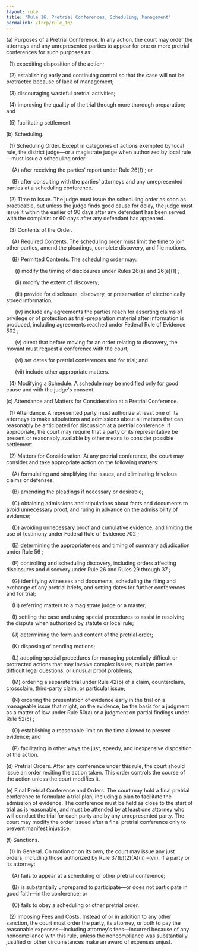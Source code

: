 ```yaml
---
layout: rule
title: "Rule 16. Pretrial Conferences; Scheduling; Management"
permalink: /frcp/rule_16/
---
```


(a) Purposes of a Pretrial Conference. In any action, the court may order the attorneys and any unrepresented parties to appear for one or more pretrial conferences for such purposes as:


&nbsp;&nbsp;(1) expediting disposition of the action;


&nbsp;&nbsp;(2) establishing early and continuing control so that the case will not be protracted because of lack of management;


&nbsp;&nbsp;(3) discouraging wasteful pretrial activities;


&nbsp;&nbsp;(4) improving the quality of the trial through more thorough preparation; and


&nbsp;&nbsp;(5) facilitating settlement.


(b) Scheduling.


&nbsp;&nbsp;(1) Scheduling Order. Except in categories of actions exempted by local rule, the district judge—or a magistrate judge when authorized by local rule—must issue a scheduling order:


&nbsp;&nbsp;&nbsp;&nbsp;(A) after receiving the parties’ report under Rule 26(f) ; or


&nbsp;&nbsp;&nbsp;&nbsp;(B) after consulting with the parties’ attorneys and any unrepresented parties at a scheduling conference.


&nbsp;&nbsp;(2) Time to Issue. The judge must issue the scheduling order as soon as practicable, but unless the judge finds good cause for delay, the judge must issue it within the earlier of 90 days after any defendant has been served with the complaint or 60 days after any defendant has appeared.


&nbsp;&nbsp;(3) Contents of the Order.


&nbsp;&nbsp;&nbsp;&nbsp;(A) Required Contents. The scheduling order must limit the time to join other parties, amend the pleadings, complete discovery, and file motions.


&nbsp;&nbsp;&nbsp;&nbsp;(B) Permitted Contents. The scheduling order may:


&nbsp;&nbsp;&nbsp;&nbsp;&nbsp;&nbsp;(i) modify the timing of disclosures under Rules 26(a) and 26(e)(1) ;


&nbsp;&nbsp;&nbsp;&nbsp;&nbsp;&nbsp;(ii) modify the extent of discovery;


&nbsp;&nbsp;&nbsp;&nbsp;&nbsp;&nbsp;(iii) provide for disclosure, discovery, or preservation of electronically stored information;


&nbsp;&nbsp;&nbsp;&nbsp;&nbsp;&nbsp;(iv) include any agreements the parties reach for asserting claims of privilege or of protection as trial-preparation material after information is produced, including agreements reached under Federal Rule of Evidence 502 ;


&nbsp;&nbsp;&nbsp;&nbsp;&nbsp;&nbsp;(v) direct that before moving for an order relating to discovery, the movant must request a conference with the court;


&nbsp;&nbsp;&nbsp;&nbsp;&nbsp;&nbsp;(vi) set dates for pretrial conferences and for trial; and


&nbsp;&nbsp;&nbsp;&nbsp;&nbsp;&nbsp;(vii) include other appropriate matters.


&nbsp;&nbsp;(4) Modifying a Schedule. A schedule may be modified only for good cause and with the judge's consent.


(c) Attendance and Matters for Consideration at a Pretrial Conference.


&nbsp;&nbsp;(1) Attendance. A represented party must authorize at least one of its attorneys to make stipulations and admissions about all matters that can reasonably be anticipated for discussion at a pretrial conference. If appropriate, the court may require that a party or its representative be present or reasonably available by other means to consider possible settlement.


&nbsp;&nbsp;(2) Matters for Consideration. At any pretrial conference, the court may consider and take appropriate action on the following matters:


&nbsp;&nbsp;&nbsp;&nbsp;(A) formulating and simplifying the issues, and eliminating frivolous claims or defenses;


&nbsp;&nbsp;&nbsp;&nbsp;(B) amending the pleadings if necessary or desirable;


&nbsp;&nbsp;&nbsp;&nbsp;(C) obtaining admissions and stipulations about facts and documents to avoid unnecessary proof, and ruling in advance on the admissibility of evidence;


&nbsp;&nbsp;&nbsp;&nbsp;(D) avoiding unnecessary proof and cumulative evidence, and limiting the use of testimony under Federal Rule of Evidence 702 ;


&nbsp;&nbsp;&nbsp;&nbsp;(E) determining the appropriateness and timing of summary adjudication under Rule 56 ;


&nbsp;&nbsp;&nbsp;&nbsp;(F) controlling and scheduling discovery, including orders affecting disclosures and discovery under Rule 26 and Rules 29 through 37 ;


&nbsp;&nbsp;&nbsp;&nbsp;(G) identifying witnesses and documents, scheduling the filing and exchange of any pretrial briefs, and setting dates for further conferences and for trial;


&nbsp;&nbsp;&nbsp;&nbsp;(H) referring matters to a magistrate judge or a master;


&nbsp;&nbsp;&nbsp;&nbsp;(I) settling the case and using special procedures to assist in resolving the dispute when authorized by statute or local rule;


&nbsp;&nbsp;&nbsp;&nbsp;(J) determining the form and content of the pretrial order;


&nbsp;&nbsp;&nbsp;&nbsp;(K) disposing of pending motions;


&nbsp;&nbsp;&nbsp;&nbsp;(L) adopting special procedures for managing potentially difficult or protracted actions that may involve complex issues, multiple parties, difficult legal questions, or unusual proof problems;


&nbsp;&nbsp;&nbsp;&nbsp;(M) ordering a separate trial under Rule 42(b) of a claim, counterclaim, crossclaim, third-party claim, or particular issue;


&nbsp;&nbsp;&nbsp;&nbsp;(N) ordering the presentation of evidence early in the trial on a manageable issue that might, on the evidence, be the basis for a judgment as a matter of law under Rule 50(a) or a judgment on partial findings under Rule 52(c) ;


&nbsp;&nbsp;&nbsp;&nbsp;(O) establishing a reasonable limit on the time allowed to present evidence; and


&nbsp;&nbsp;&nbsp;&nbsp;(P) facilitating in other ways the just, speedy, and inexpensive disposition of the action.


(d) Pretrial Orders. After any conference under this rule, the court should issue an order reciting the action taken. This order controls the course of the action unless the court modifies it.


(e) Final Pretrial Conference and Orders. The court may hold a final pretrial conference to formulate a trial plan, including a plan to facilitate the admission of evidence. The conference must be held as close to the start of trial as is reasonable, and must be attended by at least one attorney who will conduct the trial for each party and by any unrepresented party. The court may modify the order issued after a final pretrial conference only to prevent manifest injustice.


(f) Sanctions.


&nbsp;&nbsp;(1) In General. On motion or on its own, the court may issue any just orders, including those authorized by Rule 37(b)(2)(A)(ii) –(vii), if a party or its attorney:


&nbsp;&nbsp;&nbsp;&nbsp;(A) fails to appear at a scheduling or other pretrial conference;


&nbsp;&nbsp;&nbsp;&nbsp;(B) is substantially unprepared to participate—or does not participate in good faith—in the conference; or


&nbsp;&nbsp;&nbsp;&nbsp;(C) fails to obey a scheduling or other pretrial order.


&nbsp;&nbsp;(2) Imposing Fees and Costs. Instead of or in addition to any other sanction, the court must order the party, its attorney, or both to pay the reasonable expenses—including attorney's fees—incurred because of any noncompliance with this rule, unless the noncompliance was substantially justified or other circumstances make an award of expenses unjust.